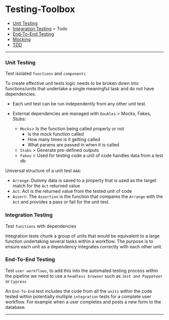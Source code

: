 # Testing-Toolbox

- [Unit Testing](https://github.com/Adamskoullos/Testing-Toolbox/blob/main/unit-testing.md)
- [Integration Testing]() > Todo
- [End-To-End Testing](https://github.com/Adamskoullos/Testing-Toolbox/blob/main/end-to-end.md)
- [Mocking](https://github.com/Adamskoullos/Testing-Toolbox/blob/main/mocking.md)
- [TDD]()

---

### Unit Testing

Test isolated `functions` and `components`

To create effective unit tests logic needs to be broken down into functions/units that undertake a single meaningful task and do not have dependencies.

- Each unit test can be run independently from any other unit test.

- External dependencies are managed with `Doubles` > Mocks, Fakes, Stubs:
  - `Mocks`> Is the function being called properly or not
    - Is the mock function called
    - How many times is it getting called
    - What params are passed in when it is called
  - `Stubs` > Generate pre-defined outputs
  - `Fakes` > Used for testing code a unit of code handles data from a test db

Universal structure of a unit test `AAA`:

- `Arrange`: Dummy data is saved to a property that is used as the target match for the `Act` returned value
- `Act`: Act is the returned value from the tested unit of code
- `Assert`: The `Assertion` is the function that compares the `Arrange` with the `Act` and provides a pass or fail for the unit test.

### Integration Testing

Test `functions` with dependencies

Integration tests chunk a group of units that would be equivalent to a large function undertaking several tasks within a workflow. The purpose is to ensure each unit as a dependency integrates correctly with each other unit.

### End-To-End Testing

Test `user workflows`, to add this into the automated testing process within the pipeline we need to use a `headless browser` such as `Jest and Puppeteer` or `Cypress`

An `End-To-End` test includes the code from all the `units` within the code tested within potentially multiple `integration` tests for a complete user workflow. For example when a user completes and posts a new form to the database.

---
